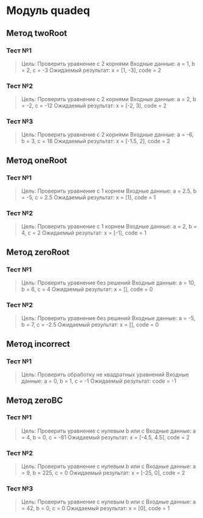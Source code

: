 # Модуль quadeq


## Метод twoRoot
### Тест №1
>Цель: Проверить уравнение с 2 корнями
Входные данные: a = 1, b = 2, c = -3
>Ожидаемый результат: x = [1, -3], code = 2

### Тест №2
>Цель: Проверить уравнение с 2 корнями
Входные данные: a = 2, b = -2, c = -12
>Ожидаемый результат: x = [-2, 3], code = 2

### Тест №3
>Цель: Проверить уравнение с 2 корнями
Входные данные: a = -6, b = 3, c = 18
>Ожидаемый результат: x = [-1.5, 2], code = 2


## Метод oneRoot
### Тест №1
>Цель: Проверить уравнение с 1 корнем
Входные данные: a = 2.5, b = -5, c = 2.5
>Ожидаемый результат: x = [1], code = 1

### Тест №2
>Цель: Проверить уравнение с 1 корнем
Входные данные: a = 2, b = 4, c = 2
>Ожидаемый результат: x = [-1], code = 1


## Метод zeroRoot
### Тест №1
>Цель: Проверить уравнение без решений
Входные данные: a = 10, b = 6, c = 4
>Ожидаемый результат: x = [], code = 0

### Тест №2
>Цель: Проверить уравнение без решений
Входные данные: a = -5, b = 7, c = -2.5
>Ожидаемый результат: x = [], code = 0


## Метод incorrect
### Тест №1
>Цель: Проверить обработку не квадратных уравнений
Входные данные: a = 0, b = 1, c = -1
>Ожидаемый результат: code = -1


## Метод zeroBC
### Тест №1
>Цель: Проверить уравнение с нулевым b или c
Входные данные: a = 4, b = 0, c = -81
>Ожидаемый результат: x = [-4.5, 4.5], code = 2

### Тест №2
>Цель: Проверить уравнение с нулевым b или c
Входные данные: a = 9, b = 225, c = 0
>Ожидаемый результат: x = [-25, 0], code = 2

### Тест №3
>Цель: Проверить уравнение с нулевым b или c
Входные данные: a = 42, b = 0, c = 0
>Ожидаемый результат: x = [0], code = 1
